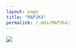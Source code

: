 ```yaml
---
layout: page
title: "MAP2K4"
permalink: /_mds/MAP2K4/
---
```


![](../../algns0/N9_5HSAA062296_aln_report.png?raw=true)